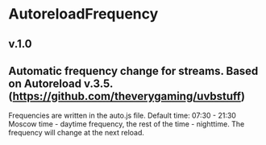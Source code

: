 # AutoreloadFrequency
## v.1.0
Automatic frequency change for streams. Based on Autoreload v.3.5. (https://github.com/theverygaming/uvbstuff)
--
Frequencies are written in the auto.js file.
Default time: 07:30 - 21:30 Moscow time - daytime frequency, the rest of the time - nighttime.
The frequency will change at the next reload.
